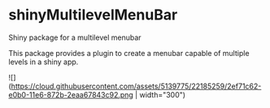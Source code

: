 # shinyMultilevelMenuBar
Shiny package for a multilevel menubar

This package provides a plugin to create a menubar capable of multiple levels in a shiny app.

![](https://cloud.githubusercontent.com/assets/5139775/22185259/2ef71c62-e0b0-11e6-872b-2eaa67843c92.png | width="300")
